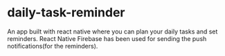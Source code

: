 # daily-task-reminder

An app built with react native where you can plan your daily tasks and set reminders. React Native Firebase has been used for sending the push notifications(for the reminders).
